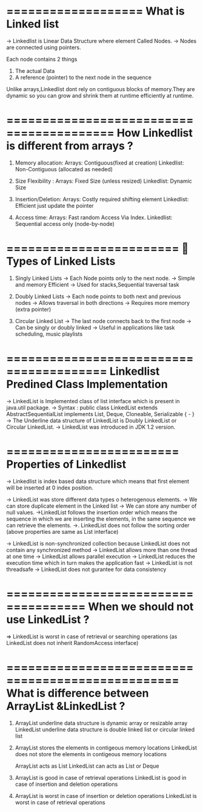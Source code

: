 ===================
What is Linked list
===================

-> Linkedlist is Linear Data Structure where element Called Nodes.
-> Nodes are connected using pointers.

Each node contains 2 things 
1) The actual Data 
2) A reference (pointer) to the next node in the sequence

Unlike arrays,Linkedlist dont rely on contiguous blocks of memory.They are dynamic so 
you can grow and shrink them at runtime efficiently at runtime.

=========================================
How Linkedlist is different from arrays ? 
=========================================
1) Memory allocation:
   Arrays: Contiguous(fixed at creation)
   Linkedlist: Non-Contiguous (allocated as needed)

2) Size Flexibility	:
   Arrays: Fixed Size (unless resized)
   Linkedlist: Dynamic Size

3) Insertion/Deletion: 
   Arrays: Costly required shifting element
   Linkedlist: Efficient just update the pointer

4) Access time: 
   Arrays: Fast random Access Via Index.
   Linkedlist: Sequential access only (node-by-node)

========================
🧬 Types of Linked Lists
========================
1) Singly Linked Lists
   -> Each Node points only to the next node.
   -> Simple and memory Efficient
   -> Used for stacks,Sequential traversal task
2) Doubly Linked Lists
   -> Each node points to both next and previous nodes
   -> Allows traversal in both directions
   -> Requires more memory (extra pointer)

3) Circular Linked List 
   -> The last node connects back to the first node
   -> Can be singly or doubly linked
   -> Useful in applications like task scheduling, music playlists


========================================
Linkedlist Predined Class Implementation
========================================

-> LinkedList is Implemented class of list interface which is present in java.util package.
-> Syntax : public class LinkedList extends
   AbstractSequentialList implements List, Deque,
   Cloneable, Serializable { - }
-> The Underline data structure of LinkedList is Doubly LinkedList or Circular LinkedList.
-> LinkedList was introduced in JDK 1.2 version.


========================
Properties of Linkedlist
========================

-> Linkedlist is index based data structure which means that first element will be inserted 
at 0 index position.

-> LinkedList was store different data types o heterogenous elements.
-> We can store duplicate element in the Linked list
-> We can store any number of null values. 
->LinkedList follows the insertion order which means the sequence in which we are inserting
the elements, in the same sequence we can retrieve the elements.
->. LinkedList does not follow the sorting order
    (above properties are same as List interface)

-> LinkedList is non-synchronized collection because LinkedList does not contain any synchronized method
-> LinkedList allows more than one thread at one time
-> LinkedList allows parallel execution
-> LinkedList reduces the execution time which in turn makes the application fast
-> LinkedList is not threadsafe
-> LinkedList does not gurantee for data consistency

=====================================
When we should not use LinkedList ?
=====================================

=> LinkedList is worst in case of retrieval or
searching operations (as LinkedList does not inherit
RandomAccess interface)

==================================================
What is difference between ArrayList &LinkedList ?
==================================================

1. ArrayList underline data structure is dynamic array or resizable array
   LinkedList underline data structure is double linked list or circular linked list

2. ArrayList stores the elements in contigeous memory locations
   LinkedList does not store the elements in contigeous memory locations

   ArrayList acts as List
   LinkedList can acts as List or Deque

4. ArrayList is good in case of retrieval operations 
   LinkedList is good in case of insertion and deletion operations

5. ArrayList is worst in case of insertion or deletion operations
   LinkedList is worst in case of retrieval operations